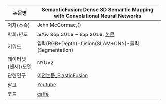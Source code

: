 |논문명 | SemanticFusion: Dense 3D Semantic Mapping with Convolutional Neural Networks |
| --- | --- |
| 저자\(소속\) | John McCormac,\(\) |
| 학회/년도 | arXiv Sep 2016 ~ Sep 2016, [논문](https://arxiv.org/abs/1609.05130) |
| 키워드 | 입력(RGB+Depth)-fusion(SLAM+CNN)-출력(Segmentation) |
| 데이터셋(센서)/모델 | NYUv2 |
| 관련연구|[이전논문_ElasticFusion](http://www.thomaswhelan.ie/Whelan16ijrr.pdf)|
| 참고 |[Youtube](https://www.youtube.com/watch?v=cGuoyNY54kU) |
| 코드 |[caffe](https://bitbucket.org/dysonroboticslab/semanticfusion) |



